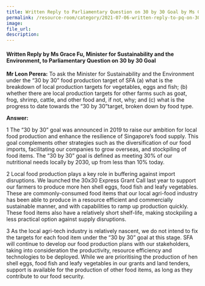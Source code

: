 ```yaml
---  
title: Written Reply to Parliamentary Question on 30 by 30 Goal by Ms Grace Fu, Minister for Sustainability and the Environment  
permalink: /resource-room/category/2021-07-06-written-reply-to-pq-on-30-by-30-goal/ 
image:  
file_url:  
description:  
---  
```


#### Written Reply by Ms Grace Fu, Minister for Sustainability and the Environment, to Parliamentary Question on 30 by 30 Goal
**Mr Leon Perera:** To ask the Minister for Sustainability and the Environment under the “30 by 30” food production target of SFA (a) what is the breakdown of local production targets for vegetables, eggs and fish; (b) whether there are local production targets for other farms such as goat, frog, shrimp, cattle, and other food and, if not, why; and (c) what is the progress to date towards the “30 by 30”target, broken down by food type.

**Answer:**

1 The “30 by 30” goal was announced in 2019 to raise our ambition for local food production and enhance the resilience of Singapore’s food supply. This goal complements other strategies such as the diversification of our food imports, facilitating our companies to grow overseas, and stockpiling of food items. The “30 by 30” goal is defined as meeting 30% of our nutritional needs locally by 2030, up from less than 10% today.  

2 Local food production plays a key role in buffering against import disruptions. We launched the 30x30 Express Grant Call last year to support our farmers to produce more hen shell eggs, food fish and leafy vegetables. These are commonly-consumed food items that our local agri-food industry has been able to produce in a resource efficient and commercially sustainable manner, and with capabilities to ramp up production quickly. These food items also have a relatively short shelf-life, making stockpiling a less practical option against supply disruptions. 

3 As the local agri-tech industry is relatively nascent, we do not intend to fix the targets for each food item under the “30 by 30” goal at this stage. SFA will continue to develop our food production plans with our stakeholders, taking into consideration the productivity, resource efficiency and technologies to be deployed. While we are prioritising the production of hen shell eggs, food fish and leafy vegetables in our grants and land tenders, support is available for the production of other food items, as long as they contribute to our food security.



